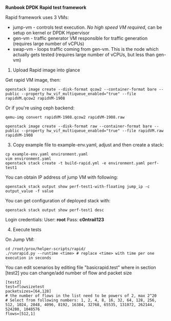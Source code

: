 **Runbook DPDK Rapid test framework**

Rapid framework uses 3 VMs:
*  jump-vm - controls test execution. *No high speed VM required*, can be setup on kernel or DPDK Hypervisor
*  gen-vm - traffic generator VM responsible for traffic generation (requires large number of vCPUs)
*  swap-vm - loops traffic coming from gen-vm. This is the node which actually gets tested (requires large number of vCPUs, but less than gen-vm)

1. Upload Rapid image into glance

Get rapid VM image, then:

```
openstack image create --disk-format qcow2 --container-format bare --public --property hw_vif_multiqueue_enabled="true" --file rapidVM.qcow2 rapidVM-1908

```

Or if you're using ceph backend:

```
qemu-img convert rapidVM-1908.qcow2 rapidVM-1908.raw

openstack image create --disk-format raw --container-format bare --public --property hw_vif_multiqueue_enabled="true" --file rapidVM.raw rapidVM-1908

```

3. Copy example file to example-env.yaml, adjust and then create a stack:


```
cp example-env.yaml environment.yaml
vim environment.yaml
openstack stack create -t build-rapid.yml -e environment.yaml perf-test1
```

You can obtain IP address of jump VM with following:

```
openstack stack output show perf-test1-with-floating jump_ip -c output_value -f value
```

You can get configuration of deployed stack with:

```
openstack stack output show perf-test1 desc
```

Login credentials:
User: **root**
Pass: **c0ntrail123**

4. Execute tests

On Jump VM:

```
cd /root/prox/helper-scripts/rapid/
./runrapid.py --runtime <time> # replace <time> with time per one execution in seconds
```
You can edit scenarios by editing file "basicrapid.test"
where in section [test2] you can change/add number of flow and packet size
```
[test2]
test=flowsizetest
packetsizes=[64,128]
# the number of flows in the list need to be powers of 2, max 2^20
# Select from following numbers: 1, 2, 4, 8, 16, 32, 64, 128, 256, 512, 1024, 2048, 4096, 8192, 16384, 32768, 65535, 131072, 262144, 524280, 1048576
flows=[512,1]
```
